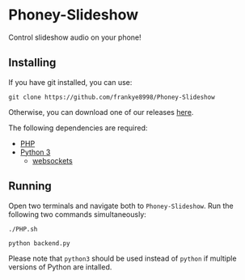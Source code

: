 # Phoney-Slideshow
Control slideshow audio on your phone!

## Installing
If you have git installed, you can use:
```
git clone https://github.com/frankye8998/Phoney-Slideshow
```
Otherwise, you can download one of our releases [here](https://github.com/frankye8998/Phoney-Slideshow/releases).

The following dependencies are required:

* [PHP](https://www.php.net/)
* [Python 3](https://www.python.org/)
  * [websockets](https://github.com/aaugustin/websockets)  

## Running
Open two terminals and navigate both to `Phoney-Slideshow`. Run the following two commands simultaneously:
```
./PHP.sh
```
```
python backend.py
```
Please note that `python3` should be used instead of `python` if multiple versions of Python are intalled.
